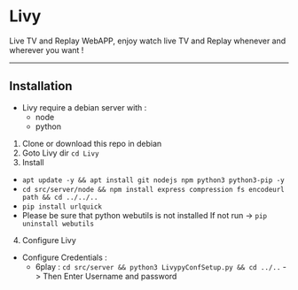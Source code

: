 # Livy

Live TV and Replay WebAPP, enjoy watch live TV and Replay whenever and wherever you want !  

---

## Installation

- Livy require a debian server with : 
  - node
  - python


1. Clone or download this repo in debian
2. Goto Livy dir `cd Livy`
3. Install 
  - `apt update -y && apt install git nodejs npm python3 python3-pip -y`
  - `cd src/server/node && npm install express compression fs encodeurl path && cd ../../..`
  - `pip install urlquick`
  - Please be sure that python webutils is not installed
    If not run -> `pip uninstall webutils`
4. Configure Livy
  - Configure Credentials :
    - 6play : `cd src/server && python3 LivypyConfSetup.py && cd ../..` -> Then Enter Username and password